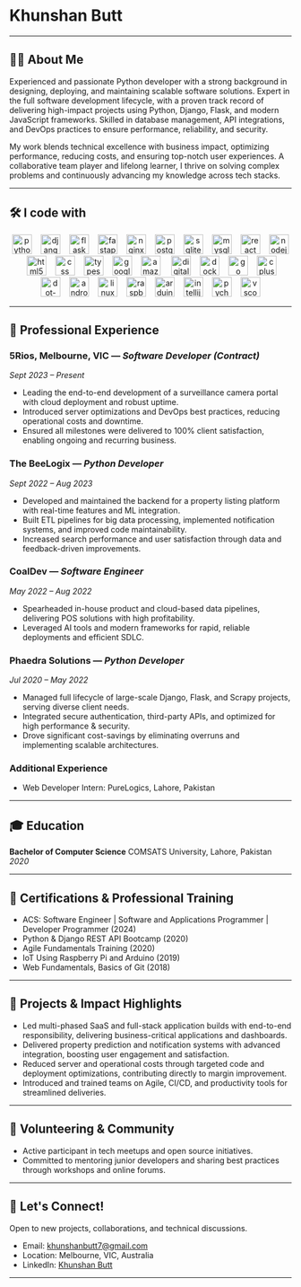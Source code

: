 # Khunshan Butt


***

## 👨‍💻 About Me

Experienced and passionate Python developer with a strong background in designing, deploying, and maintaining scalable software solutions. Expert in the full software development lifecycle, with a proven track record of delivering high-impact projects using Python, Django, Flask, and modern JavaScript frameworks. Skilled in database management, API integrations, and DevOps practices to ensure performance, reliability, and security.

My work blends technical excellence with business impact, optimizing performance, reducing costs, and ensuring top-notch user experiences. A collaborative team player and lifelong learner, I thrive on solving complex problems and continuously advancing my knowledge across tech stacks.

***

## 🛠️ I code with

<div align="center">
  <img src="https://cdn.jsdelivr.net/gh/devicons/devicon/icons/python/python-original.svg" height="35" alt="python logo"  /><img width="12" />
  <img src="https://cdn.jsdelivr.net/gh/devicons/devicon/icons/django/django-plain.svg" height="35" alt="django logo"  /><img width="12" />
  <img src="https://cdn.jsdelivr.net/gh/devicons/devicon/icons/flask/flask-original.svg" height="35" alt="flask logo"  /><img width="12" />
  <img src="https://cdn.jsdelivr.net/gh/devicons/devicon/icons/fastapi/fastapi-original.svg" height="35" alt="fastapi logo"  /><img width="12" />
  <img src="https://cdn.jsdelivr.net/gh/devicons/devicon/icons/nginx/nginx-original.svg" height="35" alt="nginx logo"  /><img width="12" />
  <img src="https://cdn.jsdelivr.net/gh/devicons/devicon/icons/postgresql/postgresql-original.svg" height="35" alt="postgresql logo"  /><img width="12" />
  <img src="https://cdn.jsdelivr.net/gh/devicons/devicon/icons/sqlite/sqlite-original.svg" height="35" alt="sqlite logo"  /><img width="12" />
  <img src="https://cdn.jsdelivr.net/gh/devicons/devicon/icons/mysql/mysql-original.svg" height="35" alt="mysql logo"  /><img width="12" />
  <img src="https://cdn.jsdelivr.net/gh/devicons/devicon/icons/react/react-original.svg" height="35" alt="react logo"  /><img width="12" />
  <img src="https://cdn.jsdelivr.net/gh/devicons/devicon/icons/nodejs/nodejs-original.svg" height="35" alt="nodejs logo"  /><img width="12" />
  <img src="https://cdn.jsdelivr.net/gh/devicons/devicon/icons/html5/html5-original.svg" height="35" alt="html5 logo"  /><img width="12" />
  <img src="https://cdn.jsdelivr.net/gh/devicons/devicon/icons/css3/css3-original.svg" height="35" alt="css logo"  /><img width="12" />
  <img src="https://cdn.jsdelivr.net/gh/devicons/devicon/icons/typescript/typescript-original.svg" height="35" alt="typescript logo"  /><img width="12" />
  <img src="https://cdn.jsdelivr.net/gh/devicons/devicon/icons/googlecloud/googlecloud-original.svg" height="35" alt="googlecloud logo"  /><img width="12" />
  <img src="https://cdn.jsdelivr.net/gh/devicons/devicon/icons/amazonwebservices/amazonwebservices-line-wordmark.svg" height="35" alt="amazonwebservices logo" />  <img width="12" />
  <img src="https://cdn.jsdelivr.net/gh/devicons/devicon/icons/digitalocean/digitalocean-original.svg" height="35" alt="digitalocean logo"  /><img width="12" />
  <img src="https://cdn.jsdelivr.net/gh/devicons/devicon/icons/docker/docker-original.svg" height="35" alt="docker logo"  /><img width="12" />
  <img src="https://cdn.jsdelivr.net/gh/devicons/devicon/icons/go/go-original.svg" height="35" alt="go logo"  /><img width="12" />
  <img src="https://cdn.jsdelivr.net/gh/devicons/devicon/icons/cplusplus/cplusplus-original.svg" height="35" alt="cplusplus logo"  /><img width="12" />
  <img src="https://cdn.jsdelivr.net/gh/devicons/devicon/icons/dot-net/dot-net-original.svg" height="35" alt="dot-net logo"  /><img width="12" />
  <img src="https://cdn.jsdelivr.net/gh/devicons/devicon/icons/android/android-original.svg" height="35" alt="android logo"  /><img width="12" />
  <img src="https://cdn.jsdelivr.net/gh/devicons/devicon/icons/linux/linux-original.svg" height="35" alt="linux logo"  /><img width="12" />
  <img src="https://cdn.jsdelivr.net/gh/devicons/devicon/icons/raspberrypi/raspberrypi-original.svg" height="35" alt="raspberrypi logo"  /><img width="12" />
  <img src="https://cdn.jsdelivr.net/gh/devicons/devicon/icons/arduino/arduino-original.svg" height="35" alt="arduino logo"  /><img width="12" />  
  <img src="https://cdn.jsdelivr.net/gh/devicons/devicon/icons/intellij/intellij-original.svg" height="35" alt="intellij logo"  /><img width="12" />
  <img src="https://cdn.jsdelivr.net/gh/devicons/devicon/icons/pycharm/pycharm-original.svg" height="35" alt="pycharm logo"  /><img width="12" />
  <img src="https://cdn.jsdelivr.net/gh/devicons/devicon/icons/vscode/vscode-original.svg" height="35" alt="vscode logo"  />
</div>

***

## 💼 Professional Experience

### 5Rios, Melbourne, VIC — _Software Developer (Contract)_

_Sept 2023 – Present_

- Leading the end-to-end development of a surveillance camera portal with cloud deployment and robust uptime.
- Introduced server optimizations and DevOps best practices, reducing operational costs and downtime.
- Ensured all milestones were delivered to 100% client satisfaction, enabling ongoing and recurring business.


### The BeeLogix — _Python Developer_

_Sept 2022 – Aug 2023_

- Developed and maintained the backend for a property listing platform with real-time features and ML integration.
- Built ETL pipelines for big data processing, implemented notification systems, and improved code maintainability.
- Increased search performance and user satisfaction through data and feedback-driven improvements.


### CoalDev — _Software Engineer_

_May 2022 – Aug 2022_

- Spearheaded in-house product and cloud-based data pipelines, delivering POS solutions with high profitability.
- Leveraged AI tools and modern frameworks for rapid, reliable deployments and efficient SDLC.


### Phaedra Solutions — _Python Developer_

_Jul 2020 – May 2022_

- Managed full lifecycle of large-scale Django, Flask, and Scrapy projects, serving diverse client needs.
- Integrated secure authentication, third-party APIs, and optimized for high performance \& security.
- Drove significant cost-savings by eliminating overruns and implementing scalable architectures.


### Additional Experience

- Web Developer Intern: PureLogics, Lahore, Pakistan

***

## 🎓 Education

**Bachelor of Computer Science**
COMSATS University, Lahore, Pakistan
_2020_

***

## 📜 Certifications \& Professional Training

- ACS: Software Engineer | Software and Applications Programmer | Developer Programmer (2024) 
- Python \& Django REST API Bootcamp (2020)
- Agile Fundamentals Training (2020)
- IoT Using Raspberry Pi and Arduino (2019)
- Web Fundamentals, Basics of Git (2018)

***

## 🚀 Projects \& Impact Highlights

- Led multi-phased SaaS and full-stack application builds with end-to-end responsibility, delivering business-critical applications and dashboards.
- Delivered property prediction and notification systems with advanced integration, boosting user engagement and satisfaction.
- Reduced server and operational costs through targeted code and deployment optimizations, contributing directly to margin improvement.
- Introduced and trained teams on Agile, CI/CD, and productivity tools for streamlined deliveries.

***

## 🤝 Volunteering \& Community

- Active participant in tech meetups and open source initiatives.
- Committed to mentoring junior developers and sharing best practices through workshops and online forums.

***

## 🌟 Let's Connect!

Open to new projects, collaborations, and technical discussions.

- Email: [khunshanbutt7@gmail.com](mailto:khunshanbutt7@gmail.com)
- Location: Melbourne, VIC, Australia
- LinkedIn: [Khunshan Butt](https://www.linkedin.com/in/khunshan-butt/)

***
